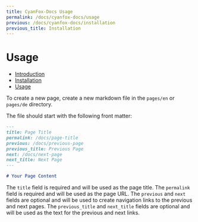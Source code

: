 ```yaml
---
title: CyanFox-Docs Usage
permalink: /docs/cyanfox-docs/usage
previous: /docs/cyanfox-docs/installation
previous_title: Installation
---
```


# Usage

- <a href="/docs/cyanfox-docs/" wire:navigate>Introduction</a>
- <a href="/docs/cyanfox-docs/installation" wire:navigate>Installation</a>
- <a href="/docs/cyanfox-docs/usage" wire:navigate>Usage</a>

To create a new page, create a new markdown file in the `pages/en` or `pages/de` directory.

The file should start with the following front matter:

```markdown
---
title: Page Title
permalink: /docs/page-title
previous: /docs/previous-page
previous_title: Previous Page
next: /docs/next-page
next_title: Next Page
---

# Your Page Content
```

The `title` field is required and will be used as the page title.
The `permalink` field is required and will be used as the page URL.
The `previous` and `next` fields are optional and will be used to create navigation links to the previous and next pages.
The `previous_title` and `next_title` fields are optional and will be used as the text for the previous and next links.
